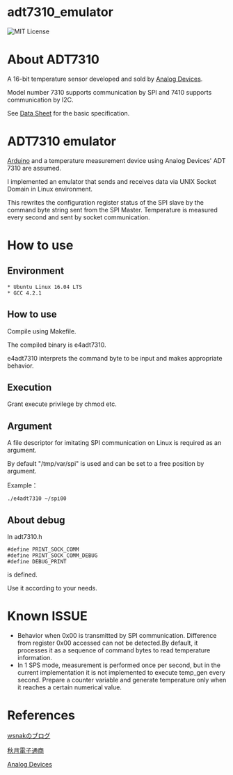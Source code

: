 # adt7310_emulator
![MIT License](https://img.shields.io/github/license/mashape/apistatus.svg)

# About ADT7310
A 16-bit temperature sensor developed and sold by [Analog Devices](https://www.analog.com/jp/index.html).

Model number 7310 supports communication by SPI and 7410 supports communication by I2C.

See [Data Sheet](https://www.analog.com/media/en/technical-documentation/data-sheets/ADT7310.pdf) for the basic specification.

# ADT7310 emulator
[Arduino](https://www.arduino.cc/) and a temperature measurement device using Analog Devices' ADT 7310 are assumed.

I implemented an emulator that sends and receives data via UNIX Socket Domain in Linux environment.

This rewrites the configuration register status of the SPI slave by the command byte string sent from the SPI Master.
Temperature is measured every second and sent by socket communication.

# How to use
## Environment
    * Ubuntu Linux 16.04 LTS
    * GCC 4.2.1

## How to use
Compile using Makefile.

The compiled binary is e4adt7310.

e4adt7310 interprets the command byte to be input and makes appropriate behavior.

## Execution
Grant execute privilege by chmod etc.

## Argument
A file descriptor for imitating SPI communication on Linux is required as an argument.

By default "/tmp/var/spi" is used and can be set to a free position by argument.

Example：
```
./e4adt7310 ~/spi00
```

## About debug
In adt7310.h
```
#define PRINT_SOCK_COMM
#define PRINT_SOCK_COMM_DEBUG
#define DEBUG_PRINT
```
is defined.

Use it according to your needs.

# Known ISSUE
- Behavior when 0x00 is transmitted by SPI communication. Difference from register 0x00 accessed can not be detected.By default, it processes it as a sequence of command bytes to read temperature information.
- In 1 SPS mode, measurement is performed once per second, but in the current implementation it is not implemented to execute temp_gen every second. Prepare a counter variable and generate temperature only when it reaches a certain numerical value.


# References
[wsnakのブログ](http://www.wsnak.com/wsnakblog/?p=249)

[秋月電子通商](http://akizukidenshi.com/catalog/g/gM-06708/)

[Analog Devices](https://www.analog.com/jp/index.html)

